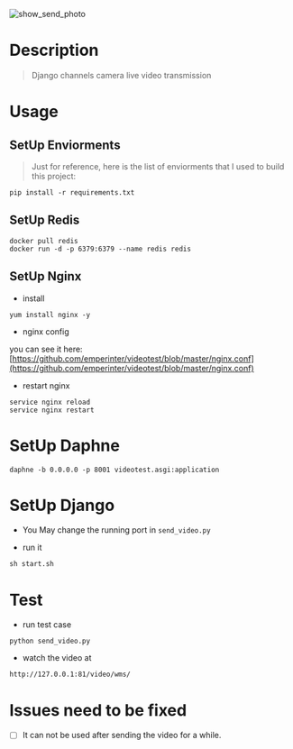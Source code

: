![show_send_photo](https://user-images.githubusercontent.com/20177836/179466119-7b9b0082-2da5-4205-9777-e5197360da07.png)


# Description

> Django channels camera live video transmission

# Usage

## SetUp Enviorments

> Just for reference, here is the list of enviorments that I used to build this project:

```shell
pip install -r requirements.txt
```

## SetUp Redis

```shell
docker pull redis
docker run -d -p 6379:6379 --name redis redis
```

## SetUp Nginx

- install

```shell
yum install nginx -y
```

- nginx config

you can see  it here:[https://github.com/emperinter/videotest/blob/master/nginx.conf](https://github.com/emperinter/videotest/blob/master/nginx.conf)

- restart nginx

```shell
service nginx reload
service nginx restart
```


# SetUp Daphne

```shell
daphne -b 0.0.0.0 -p 8001 videotest.asgi:application
```

# SetUp Django

- You May change the running port in `send_video.py` 

- run it 
    
```shell
sh start.sh
```


# Test

- run test case

```shell
python send_video.py
```

- watch the video at

```shell
http://127.0.0.1:81/video/wms/
```


# Issues need to be fixed

- [ ] It can not be used after sending the video for a while.
